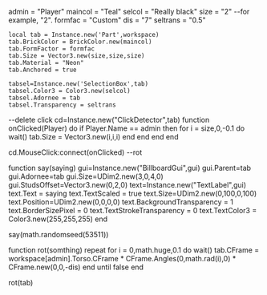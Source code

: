 admin = "Player"
maincol = "Teal"
selcol = "Really black"
size = "2" --for example, "2".
formfac = "Custom"
dis = "7"
seltrans = "0.5"

	local tab = Instance.new('Part',workspace)
	tab.BrickColor = BrickColor.new(maincol)
	tab.FormFactor = formfac
	tab.Size = Vector3.new(size,size,size)
	tab.Material = "Neon"
	tab.Anchored = true
	
	tabsel=Instance.new('SelectionBox',tab)
	tabsel.Color3 = Color3.new(selcol)
	tabsel.Adornee = tab
	tabsel.Transparency = seltrans
--delete click
cd=Instance.new("ClickDetector",tab)
function onClicked(Player) do
if Player.Name == admin  then
for i = size,0,-0.1 do wait()
	tab.Size = Vector3.new(i,i,i)
end
end
end
end

cd.MouseClick:connect(onClicked)
--rot

function say(saying)
			gui=Instance.new("BillboardGui",gui)
		gui.Parent=tab
		gui.Adornee=tab
		gui.Size=UDim2.new(3,0,4,0)
		gui.StudsOffset=Vector3.new(0,2,0)
		text=Instance.new("TextLabel",gui)
		text.Text = saying
		text.TextScaled = true
		text.Size=UDim2.new(0,100,0,100)
		text.Position=UDim2.new(0,0,0,0)
		text.BackgroundTransparency = 1
		text.BorderSizePixel = 0
		text.TextStrokeTransparency = 0
		text.TextColor3 = Color3.new(255,255,255)
end

say(math.randomseed(53511))


function rot(somthing)
repeat
	for i = 0,math.huge,0.1 do wait()
		tab.CFrame = workspace[admin].Torso.CFrame * CFrame.Angles(0,math.rad(i),0) * CFrame.new(0,0,-dis)
	end
until false
end

rot(tab)
